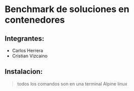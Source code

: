 # Benchmark de soluciones en contenedores
## Integrantes:
+ Carlos Herrera
+ Cristian Vizcaino
## Instalacion:
> todos los comandos son en una terminal Alpine linux
